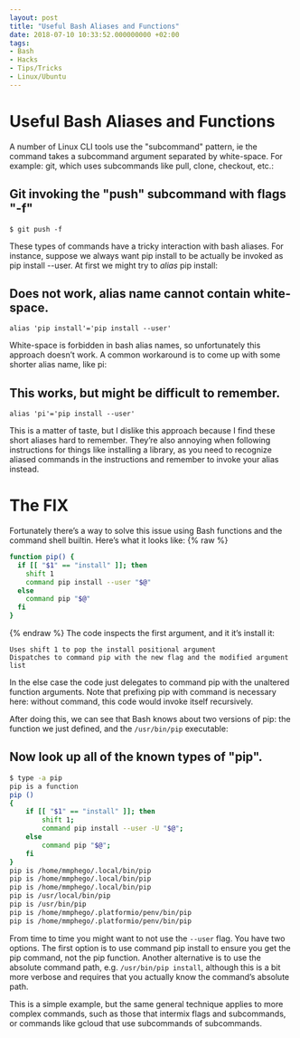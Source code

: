 ```yaml
---
layout: post
title: "Useful Bash Aliases and Functions"
date: 2018-07-10 10:33:52.000000000 +02:00
tags:
- Bash
- Hacks
- Tips/Tricks
- Linux/Ubuntu
---
```

# Useful Bash Aliases and Functions

A number of Linux CLI tools use the "subcommand" pattern, ie the command takes a subcommand argument separated by white-space. For example: git, which uses subcommands like pull, clone, checkout, etc.:

## Git invoking the "push" subcommand with flags "-f"
```$ git push -f```


These types of commands have a tricky interaction with bash aliases. For instance, suppose we always want pip install to be actually be invoked as pip install --user. At first we might try to *alias* pip install:

## Does not work, alias name cannot contain white-space.

    alias 'pip install'='pip install --user'

White-space is forbidden in bash alias names, so unfortunately this approach doesn’t work. A common workaround is to come up with some shorter alias name, like pi:

## This works, but might be difficult to remember.

    alias 'pi'='pip install --user'

This is a matter of taste, but I dislike this approach because I find these short aliases hard to remember.  They’re also annoying when following instructions for things like installing a library, as you need to recognize aliased commands in the instructions and remember to invoke your alias instead.

# The FIX
Fortunately there’s a way to solve this issue using Bash functions and the command shell builtin. Here’s what it looks like:
{% raw %}
```bash
function pip() {
  if [[ "$1" == "install" ]]; then
    shift 1
    command pip install --user "$@"
  else
    command pip "$@"
  fi
}
```
{% endraw %}
The code inspects the first argument, and it it’s install it:

    Uses shift 1 to pop the install positional argument
    Dispatches to command pip with the new flag and the modified argument list

In the else case the code just delegates to command pip with the unaltered function arguments.
Note that prefixing pip with command is necessary here: without command, this code would invoke itself recursively.

After doing this, we can see that Bash knows about two versions of pip: the function we just defined, and the `/usr/bin/pip` executable:

## Now look up all of the known types of "pip".
```bash
$ type -a pip
pip is a function
pip ()
{
    if [[ "$1" == "install" ]]; then
        shift 1;
        command pip install --user -U "$@";
    else
        command pip "$@";
    fi
}
pip is /home/mmphego/.local/bin/pip
pip is /home/mmphego/.local/bin/pip
pip is /home/mmphego/.local/bin/pip
pip is /usr/local/bin/pip
pip is /usr/bin/pip
pip is /home/mmphego/.platformio/penv/bin/pip
pip is /home/mmphego/.platformio/penv/bin/pip
```
From time to time you might want to not use the `--user` flag. You have two options. The first option is to use command pip install to ensure you get the pip command, not the pip function. Another alternative is to use the absolute command path, e.g. `/usr/bin/pip install`, although this is a bit more verbose and requires that you actually know the command’s absolute path.

This is a simple example, but the same general technique applies to more complex commands, such as those that intermix flags and subcommands, or commands like gcloud that use subcommands of subcommands.

